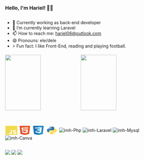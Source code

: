 ### Hello, I'm Hariel! 👋😃

##

- 🔭 Currently working as back-end developer
- 🌱 I’m currently learning Laravel
- 📫 How to reach me: hariel06@outlook.com
- 😄 Pronouns: ele/dele
- ⚡ Fun fact: I like Front-End, reading and playing football.


<div>
    <img height="180em" width="48%" src="https://github-readme-stats.vercel.app/api?username=Hariel007&show_icons=true&theme=dark&include_all_commits=true"/>
    <img height="180em" width="48%"  src="https://github-readme-stats.vercel.app/api/top-langs/?username=Hariel007&layout=compact&private_count=16&theme=dark"/>
   
</div>



##

<div style="display: inline_block"><br>
  <img align="center" alt="img-Js" height="30" width="40" src="https://raw.githubusercontent.com/devicons/devicon/master/icons/javascript/javascript-plain.svg">
  <img align="center" alt="img-HTML" height="30" width="40" src="https://raw.githubusercontent.com/devicons/devicon/master/icons/html5/html5-original.svg">
  <img align="center" alt="imh-CSS" height="30" width="40" src="https://raw.githubusercontent.com/devicons/devicon/master/icons/css3/css3-original.svg">
  <img align="center" alt="imh-Python" height="30" width="40" src="https://raw.githubusercontent.com/devicons/devicon/master/icons/python/python-original.svg">
  <img align="center" alt="imh-Php" height="30" width="40" src="https://cdn.jsdelivr.net/gh/devicons/devicon/icons/php/php-original.svg">
  <img align="center" alt="imh-Laravel" height="30" width="40" src="https://cdn.jsdelivr.net/gh/devicons/devicon/icons/laravel/laravel-plain-wordmark.svg">
  <img align="center" alt="imh-Mysql" height="30" width="40" src="https://cdn.jsdelivr.net/gh/devicons/devicon/icons/mysql/mysql-original-wordmark.svg">
  <img align="center" alt="imh-Canva" height="30" width="40" src="https://cdn.jsdelivr.net/gh/devicons/devicon/icons/canva/canva-original.svg">
</div>


  ##
 
<div> 
  <a href="https://www.youtube.com/channel/UC69DeS85xpMq_kMSXXwbZrg" target="_blank"><img src="https://img.shields.io/badge/YouTube-FF0000?style=for-the-badge&logo=youtube&logoColor=white" target="_blank"></a>
  <a href = "mailto:hariel06@outlook.com"><img src="https://img.shields.io/badge/-Gmail-%23333?style=for-the-badge&logo=gmail&logoColor=white" target="_blank"></a>
  <a href="https://www.linkedin.com/in/hariel-mendon%C3%A7a-284210207/" target="_blank"><img src="https://img.shields.io/badge/-LinkedIn-%230077B5?style=for-the-badge&logo=linkedin&logoColor=white" target="_blank"></a> 
  
</div>

